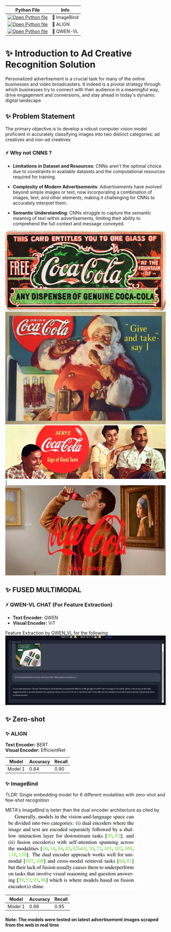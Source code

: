 <div align="center">



<a name="readme-top"></a>
</div>



<div align="center">

<table>
  <thead>
    <tr>
      <th>Python File</th>
      <th>Info</th>
    </tr>
  </thead>
  <tbody>
    <tr>
      <td><a href="Zero_Shot/ImageBind/Zocket_ImageBind.py"><img alt="Open Python file" height="50" src="https://www.svgrepo.com/show/331553/python-package-index.svg" width="50"/></a></td>
      <td>🌋 ImageBind</td>
    </tr>
    <tr>
      <td><a href="Zero_Shot/ALIGN/Align_myself.py"><img alt="Open Python file" height="50" src="https://www.svgrepo.com/show/331553/python-package-index.svg" width="50"/></a></td>
      <td>🌋 ALIGN</td>
    </tr>
    <tr>
      <td><a href="Zero_Shot/ImageBind/Zocket_ImageBind.py"><img alt="Open Python file" height="50" src="https://www.svgrepo.com/show/331553/python-package-index.svg" width="50"/></a></td>
      <td>🌋 QWEN-VL</td>
    </tr>
  </tbody>
</table>

</div>



# ✨ Introduction to Ad Creative Recognition Solution


Personalized advertisement is a crucial task for many of the online businesses and video broadcasters. It indeed is a pivotal strategy through which businesses try to connect with their audience in a meaningful way, drive engagement and conversions, and stay ahead in today's dynamic digital landscape


## ✨ Problem Statement
The primary objective is to develop a robust computer vision model proficient 
in accurately classifying images into two distinct categories: ad creatives and non-ad creatives



### ⚡️ Why not CNNS ?
- **Limitations in Dataset and Resources**: CNNs aren't the optimal choice due to constraints in available datasets and the computational resources required for training.

- **Complexity of Modern Advertisements**: Advertisements have evolved beyond simple images or text, now incorporating a combination of images, text, and other elements, making it challenging for CNNs to accurately interpret them.

- **Semantic Understanding**: CNNs struggle to capture the semantic meaning of text within advertisements, limiting their ability to comprehend the full context and message conveyed.


![alt text](Images/img.png)
![alt text](Images/img_2.png)
![alt text](Images/img_3.png)]
![alt text](Images/img_4.png)


## ️✨️ FUSED MULTIMODAL 

### ⚡ QWEN-VL CHAT (For Feature Extraction)
- **Text Encoder:** QWEN  
- **Visual Encoder:** ViT  


Feature Extraction by QWEN_VL for the following
![alt text](Images/QWEN_VL.png)

## ✨ Zero-shot

### ✨ ALIGN 
**Text Encoder:** BERT  
**Visual Encoder:** EfficientNet  

| Model        | Accuracy | Recall |
|--------------|----------|--------|
| Model 1      | 0.84     | 0.90   |


### ✨ ImageBind 
TLDR: Single embedding model for 6 different modalities with zero-shot and few-shot recognition

META's ImageBind is beter than the dual encoder architecture as cited by 
![alt text](Images/paper.jpeg)


| Model        | Accuracy | Recall |
|--------------|----------|--------|
| Model 1      | 0.96     | 0.95   |


#### Note: The models were tested on latest advertisement images scraped from the web in real time
